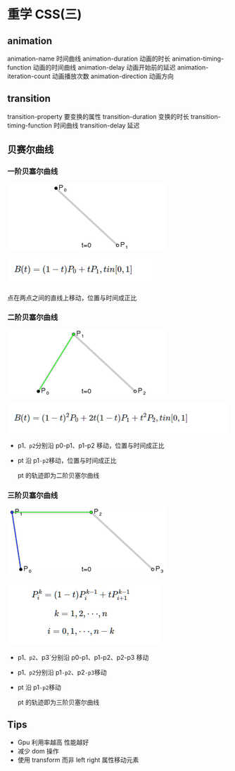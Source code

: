 # 重学 CSS(三)

## animation

animation-name 时间曲线
animation-duration 动画的时长
animation-timing-function 动画的时间曲线
animation-delay 动画开始前的延迟
animation-iteration-count 动画播放次数
animation-direction 动画方向

## transition

transition-property 要变换的属性
transition-duration 变换的时长
transition-timing-function 时间曲线
transition-delay 延迟

## 贝赛尔曲线

### 一阶贝塞尔曲线

![一阶贝塞尔曲线](../documents/images/bezier1.webp)

![一阶贝塞尔曲线公式](../documents/images/bezier-form-1.png)

点在两点之间的直线上移动，位置与时间成正比

### 二阶贝塞尔曲线

![二阶贝塞尔曲线](../documents/images/bezier2.webp)

![二阶贝塞尔曲线公式](../documents/images/bezier-form-2.png)

- p1`、p2`分别沿 p0-p1、p1-p2 移动，位置与时间成正比
- pt 沿 p1`-p2`移动，位置与时间成正比

  pt 的轨迹即为二阶贝塞尔曲线

### 三阶贝塞尔曲线

![三阶贝塞尔曲线](../documents/images/bezier3.webp)

![N阶贝塞尔曲线公式](../documents/images/bezier-form-n.png)

- p1`、p2`、p3`分别沿 p0-p1、p1-p2、p2-p3 移动
- p1`、p2`分别沿 p1`-p2`、p2`-p3`移动
- pt 沿 p1`-p2`移动

  pt 的轨迹即为三阶贝塞尔曲线

## Tips

- Gpu 利用率越高 性能越好
- 减少 dom 操作
- 使用 transform 而非 left right 属性移动元素
